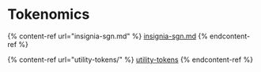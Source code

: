 # Tokenomics

{% content-ref url="insignia-sgn.md" %}
[insignia-sgn.md](insignia-sgn.md)
{% endcontent-ref %}

{% content-ref url="utility-tokens/" %}
[utility-tokens](utility-tokens/)
{% endcontent-ref %}
